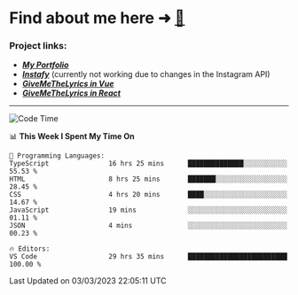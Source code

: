 # Find about me here ➜ [🧑](https://pauabella.dev)

### Project links:
- ***[My Portfolio](https://pauabella.dev)***
- ***[Instafy](https://instafy.me)*** (currently not working due to changes in the Instagram API)
- ***[GiveMeTheLyrics in Vue](https://lyrics.pauabella.dev)***
- ***[GiveMeTheLyrics in React](https://pauabella.dev/GiveMeTheLyrics)***

---
<!--START_SECTION:waka-->
![Code Time](http://img.shields.io/badge/Code%20Time-1%2C961%20hrs%2022%20mins-blue)

📊 **This Week I Spent My Time On** 

```text
💬 Programming Languages: 
TypeScript               16 hrs 25 mins      ██████████████░░░░░░░░░░░   55.53 % 
HTML                     8 hrs 25 mins       ███████░░░░░░░░░░░░░░░░░░   28.45 % 
CSS                      4 hrs 20 mins       ████░░░░░░░░░░░░░░░░░░░░░   14.67 % 
JavaScript               19 mins             ░░░░░░░░░░░░░░░░░░░░░░░░░   01.11 % 
JSON                     4 mins              ░░░░░░░░░░░░░░░░░░░░░░░░░   00.23 % 

🔥 Editors: 
VS Code                  29 hrs 35 mins      █████████████████████████   100.00 % 
```


 Last Updated on 03/03/2023 22:05:11 UTC
<!--END_SECTION:waka-->
